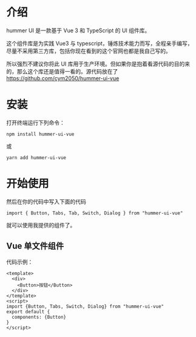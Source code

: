 # 介绍

hummer UI 是一款基于 Vue 3 和 TypeScript 的 UI 组件库。

这个组件库是为实践 Vue3 与 typescript，锤炼技术能力而写，全程亲手编写，尽量不采用第三方库，包括你现在看到的这个官网也都是我自己写的。

所以强烈不建议你将此 UI 库用于生产环境。但如果你是抱着看源代码的目的来的，那么这个库还是值得一看的。源代码放在了 https://github.com/cym2050/hummer-ui-vue

# 安装

打开终端运行下列命令：

```
npm install hummer-ui-vue
```

或

```
yarn add hummer-ui-vue
```

# 开始使用

然后在你的代码中写入下面的代码

```
import { Button, Tabs, Tab, Switch, Dialog } from "hummer-ui-vue"
```

就可以使用我提供的组件了。

## Vue 单文件组件

代码示例：

```
<template>
  <div>
    <Button>按钮</Button>
  </div>
</template>
<script>
import {Button, Tabs, Switch, Dialog} from "hummer-ui-vue"
export default {
  components: {Button}
}
</script>
```